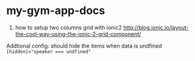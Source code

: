 # my-gym-app-docs

1. how to setup two columns grid with ionic2 
http://blog.ionic.io/layout-the-cool-way-using-the-ionic-2-grid-component/

Addtional config: should hide the items when data is undfined
<code>[hidden]="speaker === undfined"</code>
